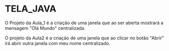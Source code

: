 # TELA_JAVA
  O Projeto da Aula_1 é a criação de uma janela que ao ser aberta mostrará a mensagem "Olá Mundo" centralizada.

  O projeto da Aula2 é a criação de uma janela que ao clicar no botão "Abrir" irá abrir outra janela com meu nome centralizado.

